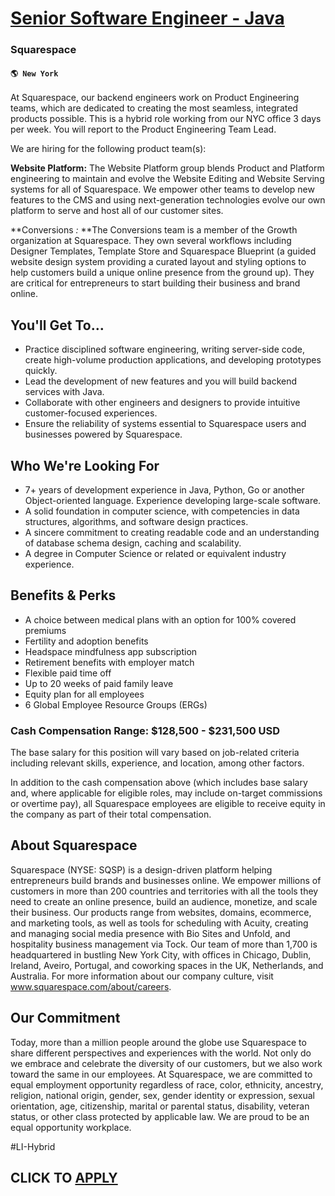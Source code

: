 # [Senior Software Engineer - Java](https://www.remotewlb.com/apply/senior-software-engineer-java-84956)  
### Squarespace  
#### `🌎 New York`  

At Squarespace, our backend engineers work on Product Engineering teams, which are dedicated to creating the most seamless, integrated products possible. This is a hybrid role working from our NYC office 3 days per week. You will report to the Product Engineering Team Lead.

We are hiring for the following product team(s):

**Website Platform:** The Website Platform group blends Product and Platform engineering to maintain and evolve the Website Editing and Website Serving systems for all of Squarespace. We empower other teams to develop new features to the CMS and using next-generation technologies evolve our own platform to serve and host all of our customer sites.

**Conversions _:_ **The Conversions team is a member of the Growth organization at Squarespace. They own several workflows including Designer Templates, Template Store and Squarespace Blueprint (a guided website design system providing a curated layout and styling options to help customers build a unique online presence from the ground up). They are critical for entrepreneurs to start building their business and brand online.

## You'll Get To…

  * Practice disciplined software engineering, writing server-side code, create high-volume production applications, and developing prototypes quickly.
  * Lead the development of new features and you will build backend services with Java.
  * Collaborate with other engineers and designers to provide intuitive customer-focused experiences.
  * Ensure the reliability of systems essential to Squarespace users and businesses powered by Squarespace.

## Who We're Looking For

  * 7+ years of development experience in Java, Python, Go or another Object-oriented language. Experience developing large-scale software.
  * A solid foundation in computer science, with competencies in data structures, algorithms, and software design practices.
  * A sincere commitment to creating readable code and an understanding of database schema design, caching and scalability.
  * A degree in Computer Science or related or equivalent industry experience.

## Benefits & Perks

  * A choice between medical plans with an option for 100% covered premiums
  * Fertility and adoption benefits
  * Headspace mindfulness app subscription
  * Retirement benefits with employer match
  * Flexible paid time off
  * Up to 20 weeks of paid family leave
  * Equity plan for all employees
  * 6 Global Employee Resource Groups (ERGs)

### Cash Compensation Range: $128,500 - $231,500 USD

The base salary for this position will vary based on job-related criteria including relevant skills, experience, and location, among other factors.

In addition to the cash compensation above (which includes base salary and, where applicable for eligible roles, may include on-target commissions or overtime pay), all Squarespace employees are eligible to receive equity in the company as part of their total compensation.

## About Squarespace

Squarespace (NYSE: SQSP) is a design-driven platform helping entrepreneurs build brands and businesses online. We empower millions of customers in more than 200 countries and territories with all the tools they need to create an online presence, build an audience, monetize, and scale their business. Our products range from websites, domains, ecommerce, and marketing tools, as well as tools for scheduling with Acuity, creating and managing social media presence with Bio Sites and Unfold, and hospitality business management via Tock. Our team of more than 1,700 is headquartered in bustling New York City, with offices in Chicago, Dublin, Ireland, Aveiro, Portugal, and coworking spaces in the UK, Netherlands, and Australia. For more information about our company culture, visit www.squarespace.com/about/careers.

## Our Commitment

Today, more than a million people around the globe use Squarespace to share different perspectives and experiences with the world. Not only do we embrace and celebrate the diversity of our customers, but we also work toward the same in our employees. At Squarespace, we are committed to equal employment opportunity regardless of race, color, ethnicity, ancestry, religion, national origin, gender, sex, gender identity or expression, sexual orientation, age, citizenship, marital or parental status, disability, veteran status, or other class protected by applicable law. We are proud to be an equal opportunity workplace.

#LI-Hybrid

  
## CLICK TO [APPLY](https://www.remotewlb.com/apply/senior-software-engineer-java-84956)

